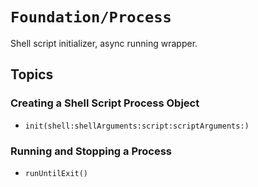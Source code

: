 # ``Foundation/Process``

Shell script initializer, async running wrapper.

## Topics

### Creating a Shell Script Process Object

- ``init(shell:shellArguments:script:scriptArguments:)``

### Running and Stopping a Process

- ``runUntilExit()``
